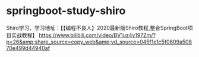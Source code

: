 # springboot-study-shiro
Shiro学习，学习地址：【【编程不良人】2020最新版Shiro教程,整合SpringBoot项目实战教程】 https://www.bilibili.com/video/BV1uz4y197Zm/?p=26&amp;share_source=copy_web&amp;vd_source=045f1e1c5f0609a50870e499d44940af
